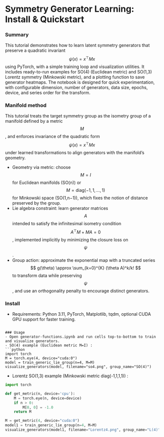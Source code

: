 #  Symmetry Generator Learning: Install & Quickstart

### Summary
This tutorial demonstrates how to learn latent symmetry generators that preserve a quadratic invariant $$ \psi(x) = x^\top M x $$ using PyTorch, with a simple training loop and visualization utilities. It includes ready-to-run examples for SO(4) (Euclidean metric) and SO(1,3) Lorentz symmetry (Minkowski metric), and a plotting function to save generator heatmaps. The notebook is designed for quick experimentation, with configurable dimension, number of generators, data size, epochs, device, and series order for the transform.

### Manifold method

This tutorial treats the target symmetry group as the isometry group of a manifold defined by a metric $$ M $$, and enforces invariance of the quadratic form $$ \psi(x)=x^\top M x $$ under learned transformations to align generators with the manifold’s geometry.  

- Geometry via metric: choose $$ M=I $$ for Euclidean manifolds (SO(n)) or $$ M=\mathrm{diag}(-1,1,\dots,1) $$ for Minkowski space (SO(1,n−1)), which fixes the notion of distance preserved by the group.  
- Lie algebra constraint: learn generator matrices $$ A $$ intended to satisfy the infinitesimal isometry condition $$ A^\top M + M A = 0 $$, implemented implicitly by minimizing the closure loss on $$ \psi $$.  
- Group action: approximate the exponential map with a truncated series $$ g(\theta) \approx \sum_{k=0}^{K} (\theta A)^k/k! $$ to transform data while preserving $$ \psi $$, and use an orthogonality penalty to encourage distinct generators.

### Install
- Requirements: Python 3.11, PyTorch, Matplotlib, tqdm, optional CUDA GPU support for faster training.

```

### Usage
- Open generator-functions.ipynb and run cells top-to-bottom to train and visualize generators.
- SO(4) example (Euclidean metric M=I) :
```python
import torch
M = torch.eye(4, device="cuda:0")
model = train_generic_lie_group(n=4, M=M)
visualize_generators(model, filename="so4.png", group_name="SO(4)")
```
- Lorentz SO(1,3) example (Minkowski metric diag(-1,1,1,1)) :
```python
import torch

def get_metric(n, device='cpu'):
    M = torch.eye(n, device=device)
    if n > 0:
        M[0, 0] = -1.0
    return M

M = get_metric(4, device="cuda:0")
model1 = train_generic_lie_group(n=4, M=M)
visualize_generators(model1, filename="Lorentz4.png", group_name="L(4)")
```
